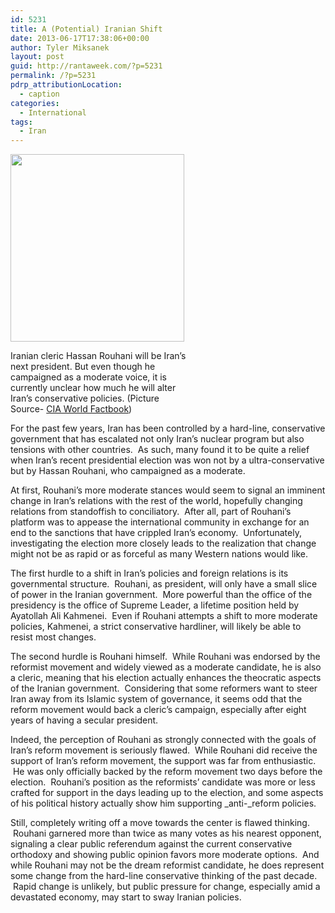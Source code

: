 ```yaml
---
id: 5231
title: A (Potential) Iranian Shift
date: 2013-06-17T17:38:06+00:00
author: Tyler Miksanek
layout: post
guid: http://rantaweek.com/?p=5231
permalink: /?p=5231
pdrp_attributionLocation:
  - caption
categories:
  - International
tags:
  - Iran
---
```

<div id="attachment_5238" style="width: 288px" class="wp-caption alignleft">
  <a href="http://rantaweek.com/wp-content/uploads/2013/06/Iran-map.gif"><img class="size-medium wp-image-5238" title="Iran map" src="http://rantaweek.com/wp-content/uploads/2013/06/Iran-map-278x300.gif" alt="" width="278" height="300" /></a>
  
  <p class="wp-caption-text">
    Iranian cleric Hassan Rouhani will be Iran&#8217;s next president. But even though he campaigned as a moderate voice, it is currently unclear how much he will alter Iran&#8217;s conservative policies. (Picture Source- <a href="https://www.cia.gov/library/publications/the-world-factbook/geos/ir.html">CIA World Factbook</a>)
  </p>
</div>

For the past few years, Iran has been controlled by a hard-line, conservative government that has escalated not only Iran&#8217;s nuclear program but also tensions with other countries.  As such, many found it to be quite a relief when Iran&#8217;s recent presidential election was won not by a ultra-conservative but by Hassan Rouhani, who campaigned as a moderate.

At first, Rouhani&#8217;s more moderate stances would seem to signal an imminent change in Iran&#8217;s relations with the rest of the world, hopefully changing relations from standoffish to conciliatory.  After all, part of Rouhani&#8217;s platform was to appease the international community in exchange for an end to the sanctions that have crippled Iran&#8217;s economy.  Unfortunately, investigating the election more closely leads to the realization that change might not be as rapid or as forceful as many Western nations would like.

The first hurdle to a shift in Iran&#8217;s policies and foreign relations is its governmental structure.  Rouhani, as president, will only have a small slice of power in the Iranian government.  More powerful than the office of the presidency is the office of Supreme Leader, a lifetime position held by Ayatollah Ali Kahmenei.  Even if Rouhani attempts a shift to more moderate policies, Kahmenei, a strict conservative hardliner, will likely be able to resist most changes.

The second hurdle is Rouhani himself.  While Rouhani was endorsed by the reformist movement and widely viewed as a moderate candidate, he is also a cleric, meaning that his election actually enhances the theocratic aspects of the Iranian government.  Considering that some reformers want to steer Iran away from its Islamic system of governance, it seems odd that the reform movement would back a cleric&#8217;s campaign, especially after eight years of having a secular president.

Indeed, the perception of Rouhani as strongly connected with the goals of Iran&#8217;s reform movement is seriously flawed.  While Rouhani did receive the support of Iran&#8217;s reform movement, the support was far from enthusiastic.  He was only officially backed by the reform movement two days before the election.  Rouhani&#8217;s position as the reformists&#8217; candidate was more or less crafted for support in the days leading up to the election, and some aspects of his political history actually show him supporting _anti-_reform policies.

Still, completely writing off a move towards the center is flawed thinking.  Rouhani garnered more than twice as many votes as his nearest opponent, signaling a clear public referendum against the current conservative orthodoxy and showing public opinion favors more moderate options.  And while Rouhani may not be the dream reformist candidate, he does represent some change from the hard-line conservative thinking of the past decade.  Rapid change is unlikely, but public pressure for change, especially amid a devastated economy, may start to sway Iranian policies.

&nbsp;